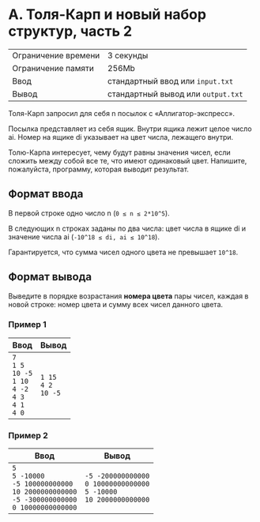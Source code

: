 # A. Толя-Карп и новый набор структур, часть 2

|                     |                                    |
| ------------------- | ---------------------------------- |
| Ограничение времени | 3 секунды                          |
| Ограничение памяти  | 256Mb                              |
| Ввод                | стандартный ввод или `input.txt`   |
| Вывод               | стандартный вывод или `output.txt` |

Толя-Карп запросил для себя n посылок с «Аллигатор-экспресс».

Посылка представляет из себя ящик. Внутри ящика лежит целое число ai. Номер на ящике di указывает на цвет числа, лежащего внутри.

Толю-Карпа интересует, чему будут равны значения чисел, если сложить между собой все те, что имеют одинаковый цвет. Напишите, пожалуйста, программу, которая выводит результат.

## Формат ввода

В первой строке одно число n (`0 ≤ n ≤ 2*10^5`).

В следующих n строках заданы по два числа: цвет числа в ящике di и значение числа ai (`-10^18 ≤ di, ai ≤ 10^18`).

Гарантируется, что сумма чисел одного цвета не превышает `10^18`.

## Формат вывода

Выведите в порядке возрастания **номера цвета** пары чисел, каждая в новой строке: номер цвета и сумму всех чисел данного цвета.

### Пример 1

| Ввод                                                                                 | Вывод                          |
| ------------------------------------------------------------------------------------ | ------------------------------ |
| `7` <br> `1 5` <br> `10 -5` <br> `1 10` <br> `4 -2` <br> `4 3` <br> `4 1` <br> `4 0` | `1 15` <br> `4 2` <br> `10 -5` |

### Пример 2

| Ввод                                                                                                               | Вывод                                                                              |
| ------------------------------------------------------------------------------------------------------------------ | ---------------------------------------------------------------------------------- |
| `5` <br> `5 -10000` <br> `-5 100000000000` <br> `10 2000000000000` <br> `-5 -300000000000` <br> `0 10000000000000` | `-5 -200000000000` <br> `0 10000000000000` <br> `5 -10000` <br> `10 2000000000000` |

